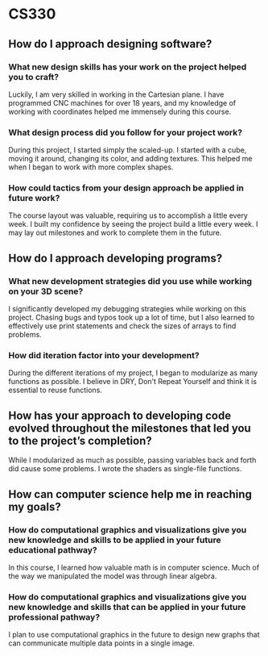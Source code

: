 # CS330

## How do I approach designing software? 
### What new design skills has your work on the project helped you to craft?
Luckily, I am very skilled in working in the Cartesian plane. I have programmed CNC machines for over 18 years, and my knowledge of working with coordinates helped me immensely during this course. 
### What design process did you follow for your project work?
During this project, I started simply the scaled-up. I started with a cube, moving it around, changing its color, and adding textures. This helped me when I began to work with more complex shapes.
### How could tactics from your design approach be applied in future work?
The course layout was valuable, requiring us to accomplish a little every week. I built my confidence by seeing the project build a little every week. I may lay out milestones and work to complete them in the future.
## How do I approach developing programs? 
### What new development strategies did you use while working on your 3D scene?
I significantly developed my debugging strategies while working on this project. Chasing bugs and typos took up a lot of time, but I also learned to effectively use print statements and check the sizes of arrays to find problems.
### How did iteration factor into your development?
During the different iterations of my project, I began to modularize as many functions as possible. I believe in DRY, Don’t Repeat Yourself and think it is essential to reuse functions.
## How has your approach to developing code evolved throughout the milestones that led you to the project’s completion?
While I modularized as much as possible, passing variables back and forth did cause some problems. I wrote the shaders as single-file functions.

## How can computer science help me in reaching my goals? 
### How do computational graphics and visualizations give you new knowledge and skills to be applied in your future educational pathway?
In this course, I learned how valuable math is in computer science. Much of the way we manipulated the model was through linear algebra.
### How do computational graphics and visualizations give you new knowledge and skills that can be applied in your future professional pathway?
I plan to use computational graphics in the future to design new graphs that can communicate multiple data points in a single image. 
